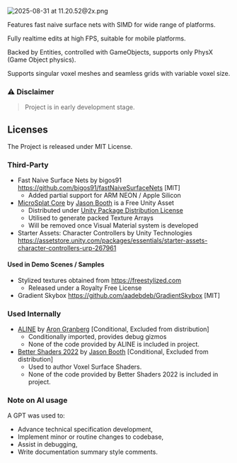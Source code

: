 ![2025-08-31 at 11.20.52@2x.png](.github/images/2025-08-31%20at%2011.20.52%402x.png)

Features fast naive surface nets with SIMD for wide range of platforms.

Fully realtime edits at high FPS, suitable for mobile platforms.

Backed by Entities, controlled with GameObjects, supports only PhysX (Game Object physics).

Supports singular voxel meshes and seamless grids with variable voxel size.

### ⚠️ Disclaimer

> Project is in early development stage.

## Licenses

The Project is released under MIT License.

### Third-Party

* Fast Naive Surface Nets by bigos91 https://github.com/bigos91/fastNaiveSurfaceNets [MIT]
	* Added partial support for ARM NEON / Apple Silicon
* [MicroSplat Core](https://assetstore.unity.com/packages/tools/terrain/microsplat-96478)
	by [Jason Booth](http://jdbtechservices.com/) is a Free Unity Asset
	* Distributed
		under [Unity Package Distribution License](https://unity.com/legal/licenses/unity-package-distribution-license)
	* Utilised to generate packed Texture Arrays
	* Will be removed once Visual Material system is developed
* Starter Assets: Character Controllers by Unity
	Technologies https://assetstore.unity.com/packages/essentials/starter-assets-character-controllers-urp-267961

#### Used in Demo Scenes / Samples

* Stylized textures obtained from https://freestylized.com
	* Released under a Royalty Free License
* Gradient Skybox https://github.com/aadebdeb/GradientSkybox [MIT]

### Used Internally

* [ALINE](https://assetstore.unity.com/packages/tools/gui/aline-162772)
	by [Aron Granberg](https://www.arongranberg.com) [Conditional, Excluded from distribution]
	* Conditionally imported, provides debug gizmos
	* None of the code provided by ALINE is included in project.
* [Better Shaders 2022](https://assetstore.unity.com/packages/tools/visual-scripting/better-shaders-2022-standard-urp-hdrp-244057)
	by [Jason Booth](http://jdbtechservices.com/) [Conditional, Excluded from distribution]
	* Used to author Voxel Surface Shaders.
	* None of the code provided by Better Shaders 2022 is included in project.

### Note on AI usage

A GPT was used to:

- Advance technical specification development,
- Implement minor or routine changes to codebase,
- Assist in debugging,
- Write documentation summary style comments.
